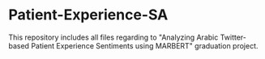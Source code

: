 # Patient-Experience-SA
This repository includes all files regarding to "Analyzing Arabic Twitter-based Patient Experience Sentiments using MARBERT" graduation project.
